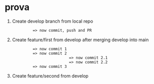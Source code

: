 # prova

1. Create develop branch from local repo 

                => now commit, push and PR 

2. Create feature/first from develop after merging develop into main 

                => now commit 1 
                => now commit 2
                                => now commit 2.1 
                                => now commit 2.2
                => now commit 3
3. Create feature/second from develop